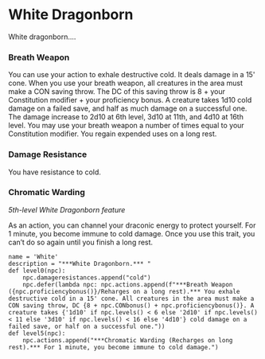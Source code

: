 # White Dragonborn
White dragonborn....

### Breath Weapon
You can use your action to exhale destructive cold. It deals damage in a 15' cone. When you use your breath weapon, all creatures in the area must make a CON saving throw. The DC of this saving throw is 8 + your Constitution modifier + your proficiency bonus. A creature takes 1d10 cold damage on a failed save, and half as much damage on a successful one. The damage increase to 2d10 at 6th level, 3d10 at 11th, and 4d10 at 16th level. You may use your breath weapon a number of times equal to your Constitution modifier. You regain expended uses on a long rest.

### Damage Resistance
You have resistance to cold.

### Chromatic Warding
*5th-level White Dragonborn feature*

As an action, you can channel your draconic energy to protect yourself. For 1 minute, you become immune to cold damage. Once you use this trait, you can’t do so again until you finish a long rest.

```
name = 'White'
description = "***White Dragonborn.*** "
def level0(npc):
    npc.damageresistances.append("cold")
    npc.defer(lambda npc: npc.actions.append(f"***Breath Weapon ({npc.proficiencybonus()}/Reharges on a long rest).*** You exhale destructive cold in a 15' cone. All creatures in the area must make a CON saving throw, DC {8 + npc.CONbonus() + npc.proficiencybonus()}. A creature takes {'1d10' if npc.levels() < 6 else '2d10' if npc.levels() < 11 else '3d10' if npc.levels() < 16 else '4d10'} cold damage on a failed save, or half on a successful one."))
def level5(npc):
    npc.actions.append("***Chromatic Warding (Recharges on long rest).*** For 1 minute, you become immune to cold damage.")
```
